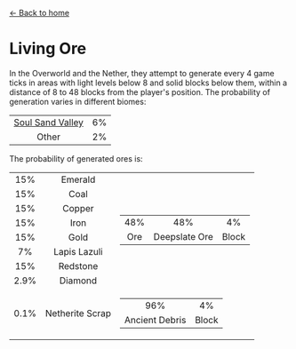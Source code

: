 [← Back to home](../)
# Living Ore
In the Overworld and the Nether, they attempt to generate every 4 game ticks in areas with light levels below 8 and solid blocks below them, within a distance of 8 to 48 blocks from the player's position. The probability of generation varies in different biomes:

<table>
    <tr>
        <td align="center"><a href="https://minecraft.fandom.com/wiki/Soul_Sand_Valley">Soul Sand Valley</a></td>
        <td align="center">6%</td>
    </tr>
    <tr>
        <td align="center">Other</td>
        <td align="center">2%</td>
    </tr>
</table>

The probability of generated ores is:  

<table>
    <tr>
        <td align="center">15%</td>
        <td align="center">Emerald</td>
        <td align="center" rowspan="8">
            <table>
                <tr>
                    <td align="center">48%</td>
                    <td align="center">48%</td>
                    <td align="center">4%</td>
                </tr>
                <tr>
                    <td align="center">Ore</td>
                    <td align="center">Deepslate Ore</td>
                    <td align="center">Block</td>
                </tr>
            </table>
        </td>
    </tr>
    <tr>
        <td align="center">15%</td>
        <td align="center">Coal</td>
    </tr>
    <tr>
        <td align="center">15%</td>
        <td align="center">Copper</td>
    </tr>
    <tr>
        <td align="center">15%</td>
        <td align="center">Iron</td>
    </tr>
    <tr>
        <td align="center">15%</td>
        <td align="center">Gold</td>
    </tr>
    <tr>
        <td align="center">7%</td>
        <td align="center">Lapis Lazuli</td>
    </tr>
    <tr>
        <td align="center">15%</td>
        <td align="center">Redstone</td>
    </tr>
    <tr>
        <td align="center">2.9%</td>
        <td align="center">Diamond</td>
    </tr>
    <tr>
        <td align="center">0.1%</td>
        <td align="center">Netherite Scrap</td>
        <td align="center">
            <table>
                <tr>
                    <td align="center">96%</td>
                    <td align="center">4%</td>
                </tr>
                <tr>
                    <td align="center">Ancient Debris</td>
                    <td align="center">Block</td>
                </tr>
            </table>
        </td>
    </tr>
</table>
